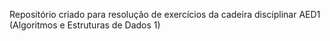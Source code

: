 Repositório criado para resolução de exercícios da cadeira disciplinar AED1 (Algoritmos e Estruturas de Dados 1)
